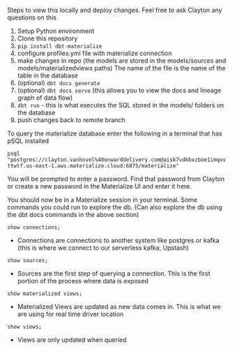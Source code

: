 Steps to view this locally and deploy changes. Feel free to ask Clayton any questions on this

1. Setup Python environment
2. Clone this repository
3. ```pip install dbt-materialize```
4. configure profiles.yml file with materialize connection
5. make changes in repo (the models are stored in the models/sources and models/materializedviews paths)
    The name of the file is the name of the table in the database
7. (optional) ```dbt docs generate```
8. (optional) ```dbt docs serve``` (this allows you to view the docs and lineage graph of data flow)
9. ```dbt run``` - this is what executes the SQL stored in the models/ folders on the database
10. push changes back to remote branch


To query the materialize database enter the following in a terminal that has pSQL installed

```psql "postgres://clayton.vanhovel%40onwarddelivery.com@aisk7vdkbxzboe1imqxvttwtf.us-east-1.aws.materialize.cloud:6875/materialize"```

You will be prompted to enter a password. Find that password from Clayton or create a new password in the Materialize UI and enter it here.

You should now be in a Materialize session in your terminal. Some commands you could run to explore the db. (Can also explore the db using the dbt docs commands in the above section)

```show connections;```
- Connections are connections to another system like postgres or kafka (this is where we connect to our serverless kafka, Upstash)

```show sources;```
- Sources are the first step of querying a connection. This is the first portion of the process where data is exposed

```show materialized views;```
- Materialized Views are updated as new data comes in. This is what we are using for real time driver location

```show views;```
- Views are only updated when queried
